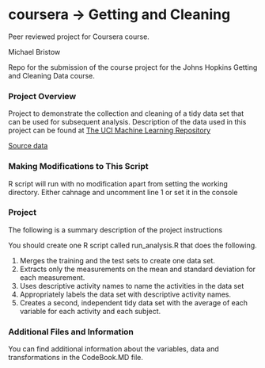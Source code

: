 # coursera -> Getting and Cleaning
Peer reviewed project for Coursera course.

Michael Bristow

Repo for the submission of the course project for the Johns Hopkins Getting and Cleaning Data course.

### Project Overview
Project to demonstrate the collection and cleaning of a tidy data set that can be used for subsequent
analysis. 
Description of the data used in this project can be found at [The UCI Machine Learning Repository](http://archive.ics.uci.edu/ml/datasets/Human+Activity+Recognition+Using+Smartphones)

[Source data](https://d396qusza40orc.cloudfront.net/getdata%2Fprojectfiles%2FUCI%20HAR%20Dataset.zip)

### Making Modifications to This Script
R script will run with no modification apart from setting the working directory. Either cahnage and uncomment line 1 or set it in the console

### Project 
The following is a summary description of the project instructions

You should create one R script called run_analysis.R that does the following. 
1. Merges the training and the test sets to create one data set.
2. Extracts only the measurements on the mean and standard deviation for each measurement. 
3. Uses descriptive activity names to name the activities in the data set
4. Appropriately labels the data set with descriptive activity names. 
5. Creates a second, independent tidy data set with the average of each variable for each activity and each subject. 

### Additional Files and Information
You can find additional information about the variables, data and transformations in the CodeBook.MD file.
